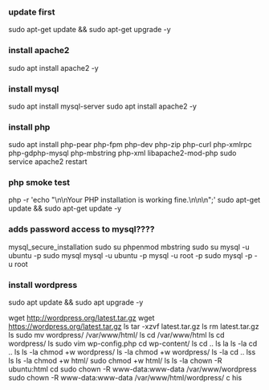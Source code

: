
### update first
sudo apt-get update && sudo apt-get upgrade -y

### install apache2
sudo apt install apache2 -y

### install mysql
sudo apt install mysql-server
sudo apt install apache2 -y

### install php
sudo apt install php-pear php-fpm php-dev php-zip php-curl php-xmlrpc php-gdphp-mysql php-mbstring php-xml libapache2-mod-php
sudo service apache2 restart

### php smoke test
php -r 'echo "\n\nYour PHP installation is working fine.\n\n\n";'
sudo apt-get update && sudo apt-get update -y

### adds password access to mysql????

mysql_secure_installation
sudo su
phpenmod mbstring
sudo su
mysql -u ubuntu -p
sudo mysql
mysql -u ubuntu -p
mysql -u root -p
sudo mysql -p -u root

### install wordpress

sudo apt update && sudo apt upgrade -y

wget  http://wordpress.org/latest.tar.gz
wget  https://wordpress.org/latest.tar.gz
ls
tar -xzvf latest.tar.gz 
ls
rm latest.tar.gz 
ls
sudo mv wordpress/ /var/www/html/
ls
cd /var/www/html
ls
cd wordpress/
ls
sudo vim wp-config.php
cd wp-content/
ls
cd ..
ls
la
ls -la
cd ..
ls
ls -la
chmod +w wordpress/
ls -la
chmod +w wordpress/
ls -la
cd ..
lss
ls
ls -la
chmod +w html/
sudo chmod +w html/
ls
ls -la
chown -R ubuntu:html
cd
sudo chown -R www-data:www-data /var/www/wordpress
sudo chown -R www-data:www-data /var/www/html/wordpress/
c
his